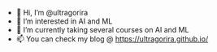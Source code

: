 - 👋 Hi, I’m @ultragorira
- 👀 I’m interested in AI and ML
- 🌱 I’m currently taking several courses on AI and ML
- 📫 You can check my blog @ https://ultragorira.github.io/

<!---
ultragorira/ultragorira is a ✨ special ✨ repository because its `README.md` (this file) appears on your GitHub profile.
You can click the Preview link to take a look at your changes.
--->
